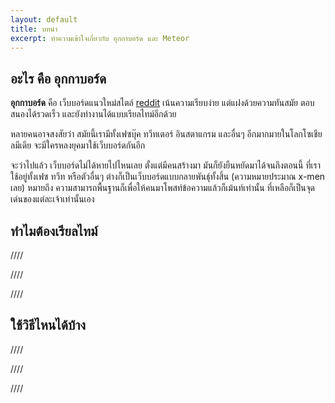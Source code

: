 ```yaml
---
layout: default
title: บทนำ
excerpt: ทำความเข้าใจเกี่ยวกับ อุกกาบอร์ด และ Meteor
---
```


## อะไร คือ อุกกาบอร์ด

**อุกกาบอร์ด** คือ เว็บบอร์ดแนวใหม่สไตล์ [reddit](https://www.reddit.com/) เน้นความเรียบง่าย แต่แฝงด้วยความทันสมัย ตอบสนองได้รวดเร็ว และยังทำงานได้แบบเรียลไทม์อีกด้วย

หลายคนอาจสงสัยว่า สมัยนี้เรามีทั้งเฟซบุ๊ค ทวีทเตอร์ อินสตาแกรม และอื่นๆ อีกมากมายในโลกโซเชียลมีเดีย จะมีใครหลงยุคมาใช้เว็บบอร์ดกันอีก

จะว่าไปแล้ว เว็บบอร์ดไม่ได้หายไปไหนเลย ตั้งแต่มีคนสร้างมา มันก็ยังยืนหยัดมาได้จนถึงตอนนี้ ที่เราใช้อยู่ทั้งเฟซ ทวีท หรือตัวอื่นๆ ต่างก็เป็นเว็บบอร์ดแบบกลายพันธ์ุทั้งสิ้น (ความหมายประมาณ x-men เลย) หมายถึง ความสามารถพื้นฐานก็เพื่อให้คนมาโพสท์ข้อความแล้วก็เม้นท์เท่านั้น ที่เหลือก็เป็นจุดเด่นของแต่ละเจ้าเท่านั้นเอง

## ทำไมต้องเรียลไทม์

////

////

////

## ใช้วิธีไหนได้บ้าง

////

////

////
